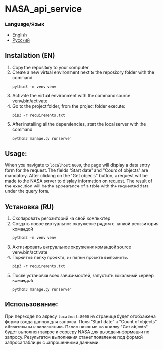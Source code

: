 # NASA_api_service

### Language/Язык
- [English](#en_lang)
- [Русский](#ru_lang)
  

## <a name="en_lang"></a> Installation (EN)

1. Copy the repository to your computer
2. Create a new virtual environment next to the repository folder with the command
    ```
    python3 -m venv venv
    ```
3. Activate the virtual environment with the command
    source venv/bin/activate
4. Go to the project folder, from the project folder execute:
    ```
    pip3 -r requirements.txt
    ```
5. After installing all the dependencies, start the local server with the command
    ```
    python3 manage.py runserver
    ```
## Usage:

When you navigate to ```localhost:8000```, the page will display a data entry form for the request. The fields "Start date" and "Count of objects" are mandatory. After clicking on the "Get objects" button, a request will be made to the NASA server to display information on request. The result of the execution will be the appearance of a table with the requested data under the query form.

## <a name="ru_lang"></a> Установка (RU)

1. Скопировать репозиторий на свой компьютер
2. Создать новое виртуальное окружение рядом с папкой репозитория командой
   ```
   python3 -m venv venv
   ```
3. Активировать витруальное окружение командой
   source venv/bin/activate
4. Перейтив папку проекта, из папки проекта выполнить:
   ```
   pip3 -r requirements.txt
   ```
5. После установки всех зависимостей, запустить локальный сервер командой
   ```
   python3 manage.py runserver
   ```
## Использование:

При переходе по адресу ```localhost:8000``` на странице будет отображена форма ввода данных для запроса. Поля "Start date" и "Count of objects" обязательны к заполнению. После нажания на кнопку "Get objects" будет выполнен запрос к серверу NASA для вывода информации по запросу. Результатом выполнения станет появление под формой запроса таблицы с запрошенными данными.

